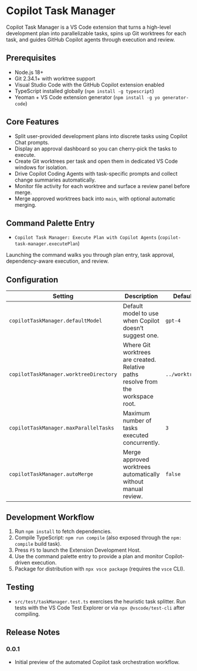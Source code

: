 # Copilot Task Manager

Copilot Task Manager is a VS Code extension that turns a high-level development plan into parallelizable tasks, spins up Git worktrees for each task, and guides GitHub Copilot agents through execution and review.

## Prerequisites

- Node.js 18+
- Git 2.34.1+ with worktree support
- Visual Studio Code with the GitHub Copilot extension enabled
- TypeScript installed globally (`npm install -g typescript`)
- Yeoman + VS Code extension generator (`npm install -g yo generator-code`)

## Core Features

- Split user-provided development plans into discrete tasks using Copilot Chat prompts.
- Display an approval dashboard so you can cherry-pick the tasks to execute.
- Create Git worktrees per task and open them in dedicated VS Code windows for isolation.
- Drive Copilot Coding Agents with task-specific prompts and collect change summaries automatically.
- Monitor file activity for each worktree and surface a review panel before merge.
- Merge approved worktrees back into `main`, with optional automatic merging.

## Command Palette Entry

- `Copilot Task Manager: Execute Plan with Copilot Agents` (`copilot-task-manager.executePlan`)

Launching the command walks you through plan entry, task approval, dependency-aware execution, and review.

## Configuration

| Setting | Description | Default |
| --- | --- | --- |
| `copilotTaskManager.defaultModel` | Default model to use when Copilot doesn’t suggest one. | `gpt-4` |
| `copilotTaskManager.worktreeDirectory` | Where Git worktrees are created. Relative paths resolve from the workspace root. | `../worktrees` |
| `copilotTaskManager.maxParallelTasks` | Maximum number of tasks executed concurrently. | `3` |
| `copilotTaskManager.autoMerge` | Merge approved worktrees automatically without manual review. | `false` |

## Development Workflow

1. Run `npm install` to fetch dependencies.
2. Compile TypeScript: `npm run compile` (also exposed through the `npm: compile` build task).
3. Press `F5` to launch the Extension Development Host.
4. Use the command palette entry to provide a plan and monitor Copilot-driven execution.
5. Package for distribution with `npx vsce package` (requires the `vsce` CLI).

## Testing

- `src/test/taskManager.test.ts` exercises the heuristic task splitter. Run tests with the VS Code Test Explorer or via `npx @vscode/test-cli` after compiling.

## Release Notes

### 0.0.1

- Initial preview of the automated Copilot task orchestration workflow.
